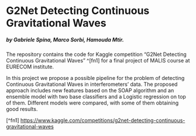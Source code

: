 # G2Net Detecting Continuous Gravitational Waves
##### by Gabriele Spina, Marco Sorbi, Hamouda Mtir.


The repository contains the code for Kaggle competition “G2Net Detecting Continuous Gravitational Waves” ^[fn1] for a final project of MALIS course at EURECOM institute.

In this project we propose a possible pipeline for the problem of detecting Continuous Gravitational Waves in interferometers’ data. The proposed approach includes new features based on the SOAP algorithm and an ensemble model with two base classifiers and a Logistic regression on top of them. Different models were compared, with some of them obtaining good results.

[^fn1] https://www.kaggle.com/competitions/g2net-detecting-continuous-gravitational-waves
